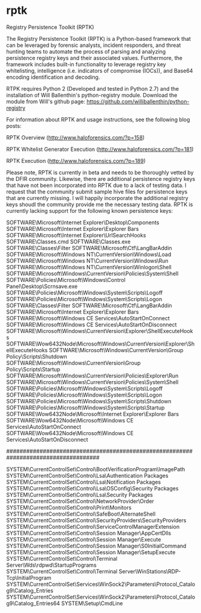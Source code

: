 # rptk
Registry Persistence Toolkit (RPTK)

The Registry Persistence Toolkit (RPTK) is a Python-based framework that can be leveraged by forensic analysts, incident responders, and threat hunting teams to automate the process of parsing and analyzing persistence registry keys and their associated values.  Furthermore, the framework includes built-in functionality to leverage registry key whitelisting, intelligence (i.e. indicators of compromise (IOCs)), and Base64 encoding identification and decoding.

RTPK requires Python 2 (Developed and tested in Python 2.7) and the installation of Will Ballenthin's python-registry module.  Download the module from Will's github page: https://github.com/williballenthin/python-registry

For information about RPTK and usage instructions, see the following blog posts:

RPTK Overview (http://www.haloforensics.com/?p=158)

RPTK Whitelist Generator Execution (http://www.haloforensics.com/?p=181)

RPTK Execution (http://www.haloforensics.com/?p=189)

Please note, RPTK is currently in beta and needs to be thoroughly vetted by the DFIR community.  Likewise, there are additional persistence registry keys that have not been incorporated into RPTK due to a lack of testing data.  I request that the community submit sample hive files for persistence keys that are currently missing.  I will happily incorporate the additional registry keys shoudl the community provide me the necessary testing data.  RPTK is currently lacking support for the following known persistence keys:

SOFTWARE\Microsoft\Internet Explorer\Desktop\Components
SOFTWARE\Microsoft\Internet Explorer\Explorer Bars
SOFTWARE\Microsoft\Internet Explorer\UrlSearchHooks
SOFTWARE\Classes\.cmd
SOFTWARE\Classes\.exe
SOFTWARE\Classes\Filter
SOFTWARE\Microsoft\Ctf\LangBarAddin
SOFTWARE\Microsoft\Windows NT\CurrentVersion\Windows\Load
SOFTWARE\Microsoft\Windows NT\CurrentVersion\Windows\Run
SOFTWARE\Microsoft\Windows NT\CurrentVersion\Winlogon\Shell
SOFTWARE\Microsoft\Windows\CurrentVersion\Policies\System\Shell
SOFTWARE\Policies\Microsoft\Windows\Control Panel\Desktop\Scrnsave.exe
SOFTWARE\Policies\Microsoft\Windows\System\Scripts\Logoff
SOFTWARE\Policies\Microsoft\Windows\System\Scripts\Logon
SOFTWARE\Classes\Filter
SOFTWARE\Microsoft\Ctf\LangBarAddin
SOFTWARE\Microsoft\Internet Explorer\Explorer Bars
SOFTWARE\Microsoft\Windows CE Services\AutoStartOnConnect
SOFTWARE\Microsoft\Windows CE Services\AutoStartOnDisconnect
SOFTWARE\Microsoft\Windows\CurrentVersion\Explorer\ShellExecuteHooks
SOFTWARE\Wow6432Node\Microsoft\Windows\CurrentVersion\Explorer\ShellExecuteHooks
SOFTWARE\Microsoft\Windows\CurrentVersion\Group Policy\Scripts\Shutdown
SOFTWARE\Microsoft\Windows\CurrentVersion\Group Policy\Scripts\Startup
SOFTWARE\Microsoft\Windows\CurrentVersion\Policies\Explorer\Run
SOFTWARE\Microsoft\Windows\CurrentVersion\Policies\System\Shell
SOFTWARE\Policies\Microsoft\Windows\System\Scripts\Logoff
SOFTWARE\Policies\Microsoft\Windows\System\Scripts\Logon
SOFTWARE\Policies\Microsoft\Windows\System\Scripts\Shutdown
SOFTWARE\Policies\Microsoft\Windows\System\Scripts\Startup
SOFTWARE\Wow6432Node\Microsoft\Internet Explorer\Explorer Bars
SOFTWARE\Wow6432Node\Microsoft\Windows CE Services\AutoStartOnConnect
SOFTWARE\Wow6432Node\Microsoft\Windows CE Services\AutoStartOnDisconnect

####################################################################################

SYSTEM\CurrentControlSet\Control\BootVerificationProgram\ImagePath
SYSTEM\CurrentControlSet\Control\Lsa\Authentication Packages
SYSTEM\CurrentControlSet\Control\Lsa\Notification Packages
SYSTEM\CurrentControlSet\Control\Lsa\OSConfig\Security Packages
SYSTEM\CurrentControlSet\Control\Lsa\Security Packages
SYSTEM\CurrentControlSet\Control\NetworkProvider\Order
SYSTEM\CurrentControlSet\Control\Print\Monitors
SYSTEM\CurrentControlSet\Control\SafeBoot\AlternateShell
SYSTEM\CurrentControlSet\Control\SecurityProviders\SecurityProviders
SYSTEM\CurrentControlSet\Control\ServiceControlManagerExtension
SYSTEM\CurrentControlSet\Control\Session Manager\AppCertDlls
SYSTEM\CurrentControlSet\Control\Session Manager\Execute
SYSTEM\CurrentControlSet\Control\Session Manager\S0InitialCommand
SYSTEM\CurrentControlSet\Control\Session Manager\SetupExecute
SYSTEM\CurrentControlSet\Control\Terminal Server\Wds\rdpwd\StartupPrograms
SYSTEM\CurrentControlSet\Control\Terminal Server\WinStations\RDP-Tcp\InitialProgram
SYSTEM\CurrentControlSet\Services\WinSock2\Parameters\Protocol_Catalog9\Catalog_Entries
SYSTEM\CurrentControlSet\Services\WinSock2\Parameters\Protocol_Catalog9\Catalog_Entries64
SYSTEM\Setup\CmdLine
